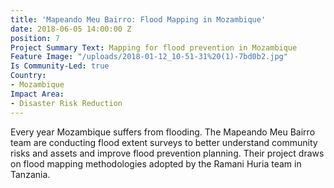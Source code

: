 ```yaml
---
title: 'Mapeando Meu Bairro: Flood Mapping in Mozambique'
date: 2018-06-05 14:00:00 Z
position: 7
Project Summary Text: Mapping for flood prevention in Mozambique
Feature Image: "/uploads/2018-01-12_10-51-31%20(1)-7bd0b2.jpg"
Is Community-Led: true
Country:
- Mozambique
Impact Area:
- Disaster Risk Reduction
---
```


Every year Mozambique suffers from flooding. The Mapeando Meu Bairro team are conducting flood extent surveys to better understand community risks and assets and improve flood prevention planning. Their project draws on flood mapping methodologies adopted by the Ramani Huria team in Tanzania. 